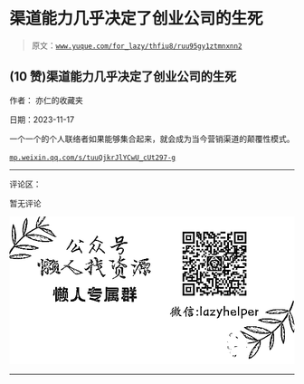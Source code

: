 # 渠道能力几乎决定了创业公司的生死

> 原文：[`www.yuque.com/for_lazy/thfiu8/ruu95gy1ztmnxnn2`](https://www.yuque.com/for_lazy/thfiu8/ruu95gy1ztmnxnn2)

## (10 赞)渠道能力几乎决定了创业公司的生死

作者： 亦仁的收藏夹

日期：2023-11-17

一个一个的个人联络者如果能够集合起来，就会成为当今营销渠道的颠覆性模式。

[`mp.weixin.qq.com/s/tuuQjkrJlYCwU_cUt297-g`](https://mp.weixin.qq.com/s/tuuQjkrJlYCwU_cUt297-g)

* * *

评论区：

暂无评论

![](img/1c37d505930596d12a88ab23e11aa07a.png)

* * *
